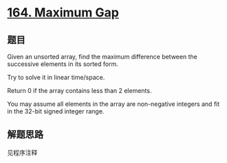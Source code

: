 # [164. Maximum Gap](https://leetcode-cn.com/problems/maximum-gap/)

## 题目
Given an unsorted array, find the maximum difference between the successive elements in its sorted form.

Try to solve it in linear time/space.

Return 0 if the array contains less than 2 elements.

You may assume all elements in the array are non-negative integers and fit in the 32-bit signed integer range.

## 解题思路

见程序注释
